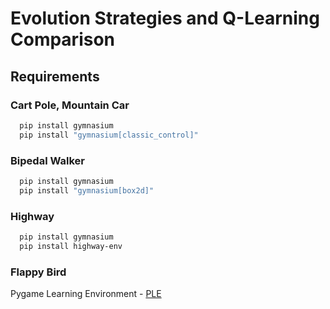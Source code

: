 # Evolution Strategies and Q-Learning Comparison

## Requirements

### Cart Pole, Mountain Car

```bash
  pip install gymnasium
  pip install "gymnasium[classic_control]"
```

### Bipedal Walker

```bash
  pip install gymnasium
  pip install "gymnasium[box2d]"
```

### Highway

```bash
  pip install gymnasium
  pip install highway-env
```

### Flappy Bird

Pygame Learning Environment - [PLE](https://pygame-learning-environment.readthedocs.io/)
